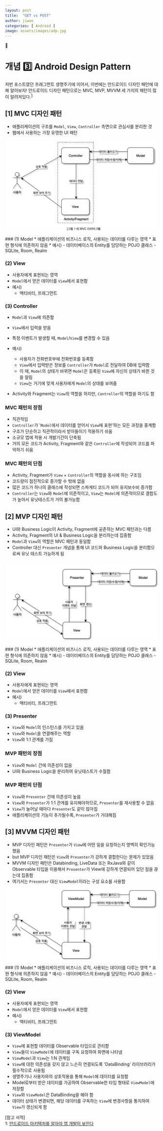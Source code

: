 ```yaml
---
layout: post
title:  "GET vs POST"
author: jiwon
categories: [ Android ]
image: assets/images/adp.jpg
---
```

🤖  
# 개념 3️⃣ Android Design Pattern  

저번 포스트였던 프래그먼트 생명주기에 이어서, 이번에는 안드로이드 디자인 패턴에 대해 알아보자! 안드로이드 디자인 패턴으로는 MVC, MVP, MVVM 세 가지의 패턴이 많이 알려져있다.<sup>[1](#footnote_1)</sup>  
 

## [1] MVC 디자인 패턴
* 애플리케이션의 구조를 ```Model```, ```View```, ```Controller``` 측면으로 관심사를 분리한 것
* 웹에서 사용하는 가장 유명한 UI 패턴
<p align="center"><img src="/assets/images/pattern_1.jpeg"></p>
### (1) Model
* 애플리케이션의 비즈니스 로직, 사용되는 데이터를 다루는 영역
* 표현 형식에 의존하지 않음
* 예시) 
    - 데이터베이스의 Entity를 담당하는 POJO 클래스
    - SQLite, Room, Realm  

### (2) View 
* 사용자에게 표현되는 영역
* ```Model```에서 얻은 데이터를 ```View```에서 표현함
* 예시)
    - 액티비티, 프래그먼트  
    
### (3) Controller 
* ```Model```과 ```View```에 의존함
* ```View```에서 입력을 받음
* 특정 이벤트가 발생할 때, ```Model```/```View```를 변경할 수 있음
* 예시)
    - 사용자가 전화번호부에 전화번호를 등록함
    - ```View```에서 입력받은 정보를 ```Controller```가 ```Model```로 전달하여 DB에 입력함
    - 이 때, ```Model```의 상태가 바뀌면 ```Model```은 등록된 ```View```에 자신의 상태가 바뀐 것을 알림
    - ```View```는 거기에 맞게 사용자에게 ```Model```의 상태를 보여줌  
    
* Activity와 Fragment는 ```View```의 역할을 하지만, ```Controller```의 역할을 하기도 함 

### MVC 패턴의 장점 
* 직관적임
* ```Controller```가 '```Model```에서 데이터를 얻어서 ```View```에 표현'하는 모든 과정을 중계함
* 구조가 단순하고 직관적이라서 받아들이기 적용하기 쉬움
* 소규모 앱에 적용 시 개발기간이 단축됨
* 거의 모든 코드가 Activity, Fragment와 같은 ```Controller```에 작성되어 코드를 파악하기 쉬움

### MVC 패턴의 단점
* Activity, Fragment가 ```View``` + ```Controller```의 역할을 동시에 하는 구조임
* 코드량이 점진적으로 증가할 수 밖에 없음
* 많은 코드가 하나의 클래스에 작성되면 스파게티 코드가 되어 유지보수비 증가함
* ```Controller```는 ```View```와 ```Model```에 의존적이고, ```View```는 ```Model```에 의존적이므로 결합도가 높아서 유닛테스트가 거의 불가능함

## [2] MVP 디자인 패턴
* UI와 Business Logic이 Activity, Fragment에 공존하는 MVC 패턴과는 다름
* Activity, Fragment의 UI & Business Logic을 분리하는데 집중함
* ```Model```과 ```View```의 역할은 MVC 패턴과 동일함
* Controller 대신 ```Presenter``` 개념을 통해 UI 코드와 Business Logic을 분리함으로써 유닛 테스트 가능하게 됨 

<p align="center"><img src="/assets/images/pattern_2.jpeg"></p>
### (1) Model
* 애플리케이션의 비즈니스 로직, 사용되는 데이터를 다루는 영역
* 표현 형식에 의존하지 않음
* 예시) 
    - 데이터베이스의 Entity를 담당하는 POJO 클래스
    - SQLite, Room, Realm  

### (2) View 
* 사용자에게 표현되는 영역
* ```Model```에서 얻은 데이터를 ```View```에서 표현함
* 예시)
    - 액티비티, 프래그먼트  
    
### (3) Presenter 
* ```View```와 ```Model```의 인스턴스를 가지고 있음
* ```View```와 ```Model```을 연결해주는 역할
* ```View```와 1:1 관계를 가짐

### MVP 패턴의 장점 
* ```View```와 ```Model``` 간에 의존성이 없음
* UI와 Business Logic을 분리하여 유닛테스트가 수월함

### MVP 패턴의 단점
* ```View```와 ```Presenter``` 간에 의존성이 높음
* ```View```와 ```Presenter```가 1:1 관계를 유지해야하므로, ```Presenter```를 재사용할 수 없음
* ```View```가 늘어날 때마다 ```Presenter```도 같이 많아짐
* 애플리케이션의 기능이 추가될수록, ```Presenter```가 거대해짐

## [3] MVVM 디자인 패턴
* MVP 디자인 패턴은 ```Presenter```가 ```View```에 어떤 일을 요청하는지 명백히 확인가능했음
* but MVP 디자인 패턴은 ```View```와 ```Presenter```가 강하게 결합한다는 문제가 있었음
* MVVM 디자인 패턴은 Databinding, LiveData 또는 RxJava와 같이 Observable 타입을 이용해서 ```Presenter```가 View에 강하게 연결되어 있던 점을 끊는데 집중함 
* 여기서는 ```Presenter``` 대신 ```ViewModel```이라는 구성 요소를 사용함 

<p align="center"><img src="/assets/images/pattern_3.jpeg"></p>
### (1) Model
* 애플리케이션의 비즈니스 로직, 사용되는 데이터를 다루는 영역
* 표현 형식에 의존하지 않음
* 예시) 
    - 데이터베이스의 Entity를 담당하는 POJO 클래스
    - SQLite, Room, Realm  

### (2) View  
* 사용자에게 표현되는 영역
* ```Model```에서 얻은 데이터를 ```View```에서 표현함
* 예시)
    - 액티비티, 프래그먼트  
    
### (3) ViewModel
* ```View```에 표현할 데이터를 Observable 타입으로 관리함
* ```View```들이 ```ViewModel```에 데이터를 구독 요청하여 화면에 나타냄
* ```ViewModel```과 ```View```는 1:N 관계임
* ```View```에 대한 의존성을 갖지 않고 느슨히 연결되도록 'DataBinding' 라이브러리가 필수적으로 사용됨
* 생명주기나 사용자와의 상호작용을 통해 ```Model```에 데이터를 요청함
* Model로부터 받은 데이터를 가공하여 Observable한 타입 형태로 ```ViewModel```에 저장함
* ```View```와 ```ViewModel```은 DataBinding을 해야 함
* 데이터 상태가 변경되면, 해당 데이터를 구독하는 ```View```에 변경사항을 통지하여 ```View```가 갱신되게 함

[참고 서적]  
<a name="footnote_1">1</a>: [안드로이드 아키텍처를 알아야 앱 개발이 보인다](http://www.yes24.com/Product/Goods/89958199)  
